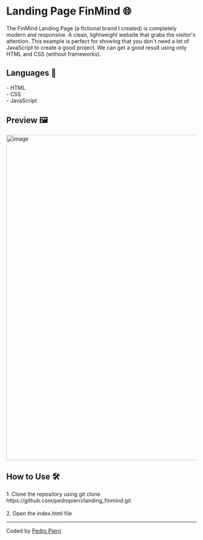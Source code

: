 <h1>Landing Page FinMind 🌐</h1>
The FinMind Landing Page (a fictional brand I created) is completely modern and responsive. A clean, lightweight website that grabs the visitor's attention. This example is perfect for showing that you don't need a lot of JavaScript to create a good project. We can get a good result using only HTML and CSS (without frameworks).

<h2>Languages 🚀</h2>
- HTML <br>
- CSS <br>
- JavaScript <br>

<h2>Preview 🖼️ </h2>
<img width="1000" height="860" alt="image" src="https://github.com/user-attachments/assets/4c4ef0c1-b81f-4f6d-a94d-bf0fe2662e7a" />

<h2>How to Use 🛠️</h2>
1. Clone the repository using git clone https://github.com/pedropierri/landing_finmind.git
<br> <br>
2. Open the index.html file

---
Coded by <a href='https://github.com/pedropierri'>Pedro Pierri<a>
